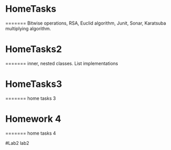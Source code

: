 # HomeTasks
=======
Bitwise operations, RSA, Euclid algorithm, Junit, Sonar, Karatsuba multiplying algorithm.

# HomeTasks2
=======
inner, nested classes. List implementations


# HomeTasks3
=======
home tasks 3 

# Homework 4
=======
home tasks 4

#Lab2
lab2
